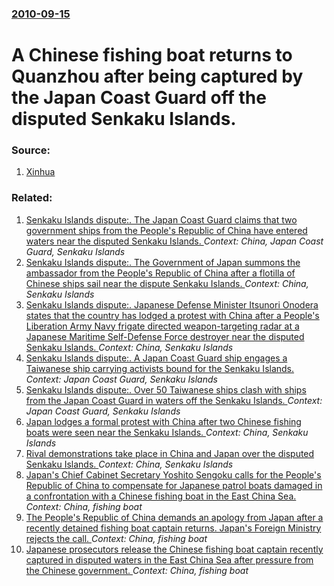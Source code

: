 ### [2010-09-15](/news/2010/09/15/index.md)

# A Chinese fishing boat returns to Quanzhou after being captured by the Japan Coast Guard off the disputed Senkaku Islands. 




### Source:

1. [Xinhua](http://news.xinhuanet.com/english2010/china/2010-09/15/c_13495850.htm)

### Related:

1. [Senkaku Islands dispute:. The Japan Coast Guard claims that two government ships from the People's Republic of China have entered waters near the disputed Senkaku Islands. ](/news/2013/02/4/senkaku-islands-dispute-the-japan-coast-guard-claims-that-two-government-ships-from-the-people-s-republic-of-china-have-entered-waters-nea.md) _Context: China, Japan Coast Guard, Senkaku Islands_
2. [Senkaku Islands dispute:. The Government of Japan summons the ambassador from the People's Republic of China after a flotilla of Chinese ships sail near the dispute Senkaku Islands. ](/news/2013/04/23/senkaku-islands-dispute-the-government-of-japan-summons-the-ambassador-from-the-people-s-republic-of-china-after-a-flotilla-of-chinese-shi.md) _Context: China, Senkaku Islands_
3. [Senkaku Islands dispute:. Japanese Defense Minister Itsunori Onodera states that the country has lodged a protest with China after a People's Liberation Army Navy frigate directed weapon-targeting radar at a Japanese Maritime Self-Defense Force destroyer near the disputed Senkaku Islands. ](/news/2013/02/5/senkaku-islands-dispute-japanese-defense-minister-itsunori-onodera-states-that-the-country-has-lodged-a-protest-with-china-after-a-people.md) _Context: China, Senkaku Islands_
4. [Senkaku Islands dispute:. A Japan Coast Guard ship engages a Taiwanese ship carrying activists bound for the Senkaku Islands. ](/news/2013/01/24/senkaku-islands-dispute-a-japan-coast-guard-ship-engages-a-taiwanese-ship-carrying-activists-bound-for-the-senkaku-islands.md) _Context: Japan Coast Guard, Senkaku Islands_
5. [Senkaku Islands dispute:. Over 50 Taiwanese ships clash with ships from the Japan Coast Guard in waters off the Senkaku Islands. ](/news/2012/09/25/senkaku-islands-dispute-over-50-taiwanese-ships-clash-with-ships-from-the-japan-coast-guard-in-waters-off-the-senkaku-islands.md) _Context: Japan Coast Guard, Senkaku Islands_
6. [Japan lodges a formal protest with China after two Chinese fishing boats were seen near the Senkaku Islands. ](/news/2010/10/25/japan-lodges-a-formal-protest-with-china-after-two-chinese-fishing-boats-were-seen-near-the-senkaku-islands.md) _Context: China, Senkaku Islands_
7. [Rival demonstrations take place in China and Japan over the disputed Senkaku Islands. ](/news/2010/10/23/rival-demonstrations-take-place-in-china-and-japan-over-the-disputed-senkaku-islands.md) _Context: China, Senkaku Islands_
8. [Japan's Chief Cabinet Secretary Yoshito Sengoku calls for the People's Republic of China to compensate for Japanese patrol boats damaged in a confrontation with a Chinese fishing boat in the East China Sea. ](/news/2010/09/27/japan-s-chief-cabinet-secretary-yoshito-sengoku-calls-for-the-people-s-republic-of-china-to-compensate-for-japanese-patrol-boats-damaged-in.md) _Context: China, fishing boat_
9. [The People's Republic of China demands an apology from Japan after a recently detained fishing boat captain returns. Japan's Foreign Ministry rejects the call. ](/news/2010/09/25/the-people-s-republic-of-china-demands-an-apology-from-japan-after-a-recently-detained-fishing-boat-captain-returns-japan-s-foreign-ministr.md) _Context: China, fishing boat_
10. [Japanese prosecutors release the Chinese fishing boat captain recently captured in disputed waters in the East China Sea after pressure from the Chinese government. ](/news/2010/09/24/japanese-prosecutors-release-the-chinese-fishing-boat-captain-recently-captured-in-disputed-waters-in-the-east-china-sea-after-pressure-from.md) _Context: China, fishing boat_
